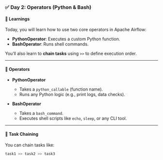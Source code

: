 ### ✅ Day 2: Operators (Python & Bash)

#### 📘 Learnings

Today, you will learn how to use two core operators in Apache Airflow:

- **PythonOperator**: Executes a custom Python function.
- **BashOperator**: Runs shell commands.

You’ll also learn to **chain tasks** using `>>` to define execution order.

---

#### 🔧 Operators

- **PythonOperator**
  - Takes a `python_callable` (function name).
  - Runs any Python logic (e.g., print logs, data checks).

- **BashOperator**
  - Takes a `bash_command`.
  - Executes shell scripts like `echo`, `sleep`, or any CLI tool.

---

#### 🔗 Task Chaining

You can chain tasks like:
```python
task1 >> task2 >> task3
